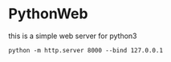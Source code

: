 # PythonWeb
this is a simple web server for python3


```
python -m http.server 8000 --bind 127.0.0.1
```

